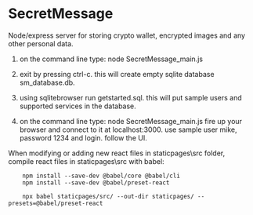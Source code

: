 # SecretMessage
Node/express server for storing crypto wallet, encrypted images and any other personal data.

1) on the command line type:
      node SecretMessage_main.js 
   
2) exit by pressing ctrl-c. this will create empty sqlite database sm_database.db.
3) using sqlitebrowser run getstarted.sql. this will put sample users and supported
   services in the database. 
4) on the command line type: 
     node SecretMessage_main.js 
   fire up your browser and connect to it at localhost:3000. use sample user
   mike, password 1234 and login. follow the UI. 


When modifying or adding new react files in staticpages\src folder,  
compile react files in staticpages\src with babel:

        npm install --save-dev @babel/core @babel/cli
        npm install --save-dev @babel/preset-react

        npx babel staticpages/src/ --out-dir staticpages/ --presets=@babel/preset-react